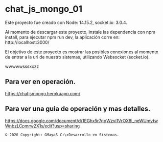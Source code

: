 # chat_js_mongo_01

Este proyecto fue creado con Node: 14.15.2, socket.io: 3.0.4.

Al momento de descargar este proyecto, instale las dependencia con npm install, para ejecutar npm run dev, la aplicación corre en: http://localhost:3000/

El objetivo de este proyecto es mostrar las posibles conexiones al momento de entrar a la url de nuestro sistemas, utilizando Websocket (socket.io). 
 
 wwwwwsssxxzz

## Para ver en operación.

https://chatjsmongo.herokuapp.com/


## Para ver una guia de operación y mas detalles.

https://docs.google.com/document/d/1EGhx5r7qqWzvi1VrOX8l_neWUmytwWnbzLCpmrw2X1s/edit?usp=sharing


`© 2020 Copyright: GMayaS C:\>Desarrollo en Sistemas.`


